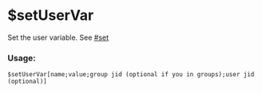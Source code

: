 # $setUserVar

Set the user variable. See [#set](../guides/variables/user-variables.md#set "mention")

### Usage:

```plain
$setUserVar[name;value;group jid (optional if you in groups);user jid (optional)]
```
